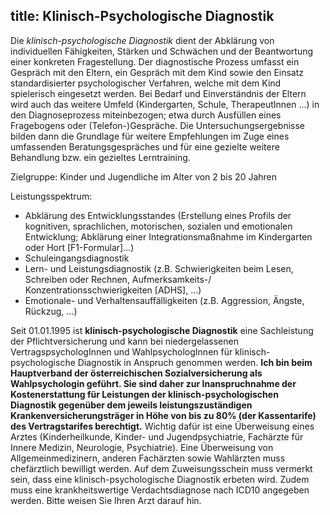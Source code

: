 title: Klinisch-Psychologische Diagnostik
---

Die *klinisch-psychologische Diagnostik* dient der Abklärung von individuellen Fähigkeiten, Stärken und Schwächen und der Beantwortung einer konkreten Fragestellung. Der diagnostische Prozess umfasst ein Gespräch mit den Eltern, ein Gespräch mit dem Kind sowie den Einsatz standardisierter psychologischer Verfahren, welche mit dem Kind spielerisch eingesetzt werden. Bei Bedarf und Einverständnis der Eltern wird auch das weitere Umfeld (Kindergarten, Schule, TherapeutInnen ...) in den Diagnoseprozess miteinbezogen; etwa durch Ausfüllen eines Fragebogens oder (Telefon-)Gespräche. Die Untersuchungsergebnisse bilden dann die Grundlage für weitere Empfehlungen im Zuge eines umfassenden Beratungsgespräches und für eine gezielte weitere Behandlung bzw. ein gezieltes Lerntraining.

Zielgruppe: 
	Kinder und Jugendliche im Alter von 2 bis 20 Jahren

Leistungsspektrum:
- Abklärung des Entwicklungsstandes (Erstellung eines Profils der kognitiven, sprachlichen, motorischen, sozialen und emotionalen Entwicklung; Abklärung einer Integrationsmaßnahme im Kindergarten oder Hort [F1-Formular]...)
- Schuleingangsdiagnostik
- Lern- und Leistungsdiagnostik (z.B. Schwierigkeiten beim Lesen, Schreiben oder Rechnen, Aufmerksamkeits-/ Konzentrationsschwierigkeiten [ADHS], ...) 
- Emotionale- und Verhaltensauffälligkeiten (z.B. Aggression, Ängste, Rückzug, ...)

Seit 01.01.1995 ist **klinisch-psychologische Diagnostik** eine Sachleistung der Pflichtversicherung und kann bei niedergelassenen VertragspsychologInnen und WahlpsychologInnen für klinisch-psychologische Diagnostik in Anspruch genommen werden. 
**Ich bin beim Hauptverband der österreichischen Sozialversicherung als Wahlpsychologin geführt. Sie sind daher zur Inanspruchnahme der Kostenerstattung für Leistungen der klinisch-psychologischen Diagnostik gegenüber dem jeweils leistungszuständigen Krankenversicherungsträger in Höhe von bis zu 80% (der Kassentarife) des Vertragstarifes berechtigt.**
Wichtig dafür ist eine Überweisung eines Arztes (Kinderheilkunde, Kinder- und Jugendpsychiatrie, Fachärzte für Innere Medizin, Neurologie, Psychiatrie). Eine Überweisung von Allgemeinmedizinern, anderen Fachärzten sowie Wahlärzten muss chefärztlich bewilligt werden.
Auf dem Zuweisungsschein muss vermerkt sein, dass eine klinisch-psychologische Diagnostik erbeten wird. Zudem muss eine krankheitswertige Verdachtsdiagnose nach ICD10 angegeben werden. Bitte weisen Sie Ihren Arzt darauf hin.
